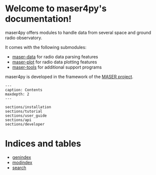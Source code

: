 # Welcome to maser4py's documentation!

maser4py offers modules to handle data from several space and ground radio observatory.

It comes with the following submodules:

- [maser-data](https://pypi.org/project/maser-data/) for radio data parsing features
- [maser-plot](https://pypi.org/project/maser-plot/) for radio data plotting features
- [maser-tools](https://pypi.org/project/maser-tools/) for additional support programs

maser4py is developed in the framework of the [MASER project](https://maser.lesia.obspm.fr).

```{toctree}
---
caption: Contents
maxdepth: 2
---

sections/installation
sections/tutorial
sections/user_guide
sections/api
sections/developer

```

# Indices and tables

- [genindex](genindex)
- [modindex](modindex)
- [search](search)
